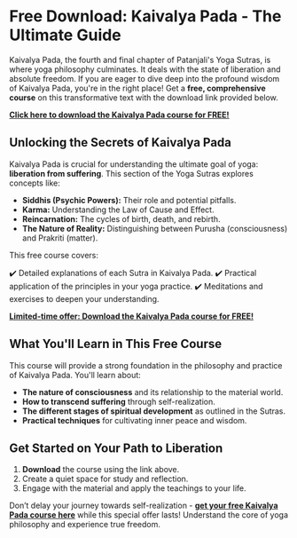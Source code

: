 # Free Download: Kaivalya Pada - The Ultimate Guide

Kaivalya Pada, the fourth and final chapter of Patanjali's Yoga Sutras, is where yoga philosophy culminates. It deals with the state of liberation and absolute freedom. If you are eager to dive deep into the profound wisdom of Kaivalya Pada, you're in the right place! Get a **free, comprehensive course** on this transformative text with the download link provided below.

[**Click here to download the Kaivalya Pada course for FREE!**](https://udemywork.com/kaivalya-pada)

## Unlocking the Secrets of Kaivalya Pada

Kaivalya Pada is crucial for understanding the ultimate goal of yoga: **liberation from suffering**. This section of the Yoga Sutras explores concepts like:

*   **Siddhis (Psychic Powers):** Their role and potential pitfalls.
*   **Karma:** Understanding the Law of Cause and Effect.
*   **Reincarnation:** The cycles of birth, death, and rebirth.
*   **The Nature of Reality:** Distinguishing between Purusha (consciousness) and Prakriti (matter).

This free course covers:

✔️ Detailed explanations of each Sutra in Kaivalya Pada.
✔️ Practical application of the principles in your yoga practice.
✔️ Meditations and exercises to deepen your understanding.

[**Limited-time offer: Download the Kaivalya Pada course for FREE!**](https://udemywork.com/kaivalya-pada)

## What You'll Learn in This Free Course

This course will provide a strong foundation in the philosophy and practice of Kaivalya Pada. You'll learn about:

*   **The nature of consciousness** and its relationship to the material world.
*   **How to transcend suffering** through self-realization.
*   **The different stages of spiritual development** as outlined in the Sutras.
*   **Practical techniques** for cultivating inner peace and wisdom.

## Get Started on Your Path to Liberation

1.  **Download** the course using the link above.
2.  Create a quiet space for study and reflection.
3.  Engage with the material and apply the teachings to your life.

Don’t delay your journey towards self-realization - **[get your free Kaivalya Pada course here](https://udemywork.com/kaivalya-pada)** while this special offer lasts! Understand the core of yoga philosophy and experience true freedom.
